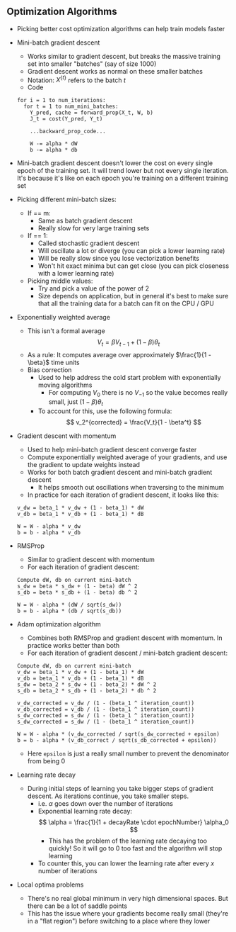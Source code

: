 ## Optimization Algorithms

* Picking better cost optimization algorithms can help train models faster
* Mini-batch gradient descent
  * Works similar to gradient descent, but breaks the massive training set into smaller "batches" (say of size 1000)
  * Gradient descent works as normal on these smaller batches
  * Notation: $X^{\{t\}}$ refers to the batch $t$
  * Code
  ```
  for i = 1 to num_iterations:
    for t = 1 to num_mini_batches:
      Y_pred, cache = forward_prop(X_t, W, b)
      J_t = cost(Y_pred, Y_t)

      ...backward_prop_code...

      W -= alpha * dW
      b -= alpha * db
  ```
* Mini-batch gradient descent doesn't lower the cost on every single epoch of the training set. It will trend lower but not every single iteration. It's because it's like on each epoch you're training on a different training set
* Picking different mini-batch sizes:
  * If == m:
    * Same as batch gradient descent
    * Really slow for very large training sets
  * If == 1:
    * Called stochastic gradient descent
    * Will oscillate a lot or diverge (you can pick a lower learning rate)
    * Will be really slow since you lose vectorization benefits
    * Won't hit exact minima but can get close (you can pick closeness with a lower learning rate)
  * Picking middle values:
    * Try and pick a value of the power of 2
    * Size depends on application, but in general it's best to make sure that all the training data for a batch can fit on the CPU / GPU
* Exponentially weighted average
  * This isn't a formal average
  $$
  V_t = \beta V_{t - 1} + (1 - \beta)\theta_t
  $$
  * As a rule: It computes average over approximately $\frac{1}{1 - \beta}$ time units
  * Bias correction
    * Used to help address the cold start problem with exponentially moving algorithms
      * For computing $V_0$ there is no $V_{-1}$ so the value becomes really small, just $(1 - \beta)\theta_t$
    * To account for this, use the following formula:
    $$
    v_2^{corrected} = \frac{V_t}{1 - \beta^t}
    $$
* Gradient descent with momentum
  * Used to help mini-batch gradient descent converge faster
  * Compute exponentially weighted average of your gradients, and use the gradient to update weights instead
  * Works for both batch gradient descent and mini-batch gradient descent
    * It helps smooth out oscillations when traversing to the minimum
  * In practice for each iteration of gradient descent, it looks like this:
  ```
  v_dw = beta_1 * v_dw + (1 - beta_1) * dW
  v_db = beta_1 * v_db + (1 - beta_1) * dB

  W = W - alpha * v_dw
  b = b - alpha * v_db
  ```
* RMSProp
  * Similar to gradient descent with momentum
  * For each iteration of gradient descent:
  ```
  Compute dW, db on current mini-batch
  s_dw = beta * s_dw + (1 - beta) dW ^ 2
  s_db = beta * s_db + (1 - beta) db ^ 2

  W = W - alpha * (dW / sqrt(s_dw))
  b = b - alpha * (db / sqrt(s_db))
  ```
* Adam optimization algorithm
  * Combines both RMSProp and gradient descent with momentum. In practice works better than both
  * For each iteration of gradient descent / mini-batch gradient descent:
  ```
  Compute dW, db on current mini-batch
  v_dw = beta_1 * v_dw + (1 - beta_1) * dW
  v_db = beta_1 * v_db + (1 - beta_1) * dB
  s_dw = beta_2 * s_dw + (1 - beta_2) * dW ^ 2
  s_db = beta_2 * s_db + (1 - beta_2) * db ^ 2

  v_dw_corrected = v_dw / (1 - (beta_1 ^ iteration_count))
  v_db_corrected = v_db / (1 - (beta_1 ^ iteration_count))
  s_dw_corrected = s_dw / (1 - (beta_1 ^ iteration_count))
  s_dw_corrected = s_dw / (1 - (beta_1 ^ iteration_count))

  W = W - alpha * (v_dw_corrected / sqrt(s_dw_corrected + epsilon)
  b = b - alpha * (v_db_correct / sqrt(s_db_corrected + epsilon))
  ```
  * Here `epsilon` is just a really small number to prevent the denominator from being 0
* Learning rate decay
  * During initial steps of learning you take bigger steps of gradient descent. As iterations continue, you take smaller steps.
    * i.e. $\alpha$ goes down over the number of iterations
    * Exponential learning rate decay:
    $$
    \alpha = \frac{1}{1 + decayRate \cdot epochNumber} \alpha_0
    $$
      * This has the problem of the learning rate decaying too quickly! So it will go to 0 too fast and the algorithm will stop learning
    * To counter this, you can lower the learning rate after every $x$ number of iterations
    
* Local optima problems
  * There's no real global minimum in very high dimensional spaces. But there can be a lot of saddle points
  * This has the issue where your gradients become really small (they're in a "flat region") before switching to a place where they lower